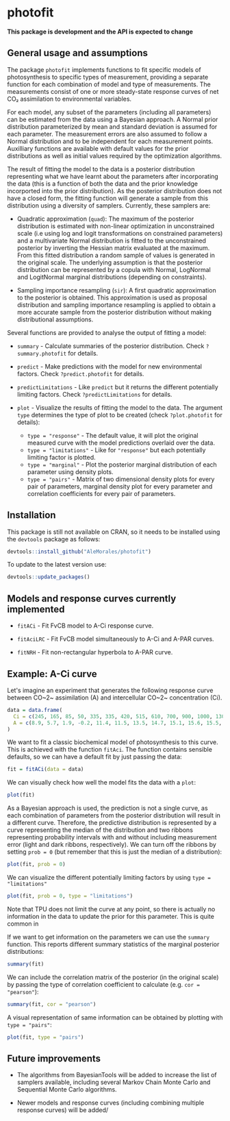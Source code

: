 # photofit

**This package is development and the API is expected to change**

## General usage and assumptions

The package `photofit` implements functions to fit specific models of photosynthesis
to specific types of measurement, providing a separate function for each 
combination of model and type of measurements. The measurements consist of one
or more steady-state response curves of net CO₂ assimilation to environmental variables.

For each model, any subset of the parameters (including all parameters) can be
estimated from the data using a Bayesian approach. A Normal prior distribution
parameterized by mean and standard deviation is assumed for each parameter. The 
measurement errors are also assumed to follow a Normal distribution and to be
independent for each measurement points. Auxilliary functions are available with
default values for the prior distributions as well as initial values required by
the optimization algorithms.

The result of fitting the model to the data is a posterior distribution 
representing what we have learnt about the parameters after incorporating the 
data (this is a function of both the data and the prior knowledge incorported into 
the prior distribution). As the posterior distribution does not have a closed
form, the fitting function will generate a sample from this distribution using
a diversity of samplers. Currently, these samplers are:

- Quadratic approximation (`quad`): The maximum of the posterior distribution is estimated
with non-linear optimization in unconstrained scale (i.e using log and logit
transformations on constrained parameters) and a multivariate Normal 
distribution is fitted to the unconstrained posterior by inverting the 
Hessian matrix evaluated at the maximum. From this fitted distribution a random 
sample of values is generated in the original scale. The underlying assumption
is that the posterior distribution can be represented by a copula with Normal,
LogNormal and LogitNormal marginal distributions (depending on constraints).

- Sampling importance resampling (`sir`): A first quadratic approximation to the
posterior is obtained. This approximation is used as proposal distribution and sampling
importance resampling is applied to obtain a more accurate sample from the posterior
distribution without making distributional assumptions.

Several functions are provided to analyse the output of fitting a model:

- `summary` - Calculate summaries of the posterior distribution. Check `?summary.photofit` for details.

- `predict` - Make predictions with the model for new environmental factors. Check `?predict.photofit` for details.

- `predictLimitations` - Like `predict` but it returns the different potentially limiting factors. Check `?predictLimitations` for details.

- `plot` - Visualize the results of fitting the model to the data. The argument `type` determines the type of plot to be created (check `?plot.photofit` for details):  
  - `type = "response"` - The default value, it will plot the original measured curve with the model predictions overlaid over the data.  
  - `type = "limitations"` - Like for `"response"` but each potentially limiting factor is plotted.  
  - `type = "marginal"` - Plot the posterior marginal distribution of each parameter using density plots.  
  - `type = "pairs"` - Matrix of two dimensional density plots for every pair of parameters, marginal density plot for every parameter and correlation coefficients for every pair of parameters.  

## Installation

This package is still not available on CRAN, so it needs to be installed using the 
`devtools` package as follows:

```r
devtools::install_github("AleMorales/photofit")
```

To update to the latest version use:

```r
devtools::update_packages()
```

## Models and response curves currently implemented

- `fitACi` - Fit FvCB model to A-Ci response curve.

- `fitAciLRC` - Fit FvCB model simultaneously to A-Ci and A-PAR curves.

- `fitNRH` - Fit non-rectangular hyperbola to A-PAR curve.


## Example: A-Ci curve

Let's imagine an experiment that generates the following response curve between 
CO~2~ assimilation (A) and intercellular CO~2~ concentration (Ci).

```r
data = data.frame(
  Ci = c(245, 165, 85, 50, 335, 335, 420, 515, 610, 700, 900, 1000, 1300, 1500),
  A = c(8.9, 5.7, 1.9, -0.2, 11.4, 11.5, 13.5, 14.7, 15.1, 15.6, 15.5,  15.4, 15.5, 15.5)
)
```

We want to fit a classic biochemical model of photosynthesis to this curve. This
is achieved with the function `fitAci`. The function contains sensible defaults,
so we can have a default fit by just passing the data:

```r
fit = fitACi(data = data)
```

We can visually check how well the model fits the data with a `plot`:

```r
plot(fit)
```

As a Bayesian approach is used, the prediction is not a single curve, as each 
combination of parameters from the posterior distribution will result in a 
different curve. Therefore, the predictive distribution is represented by a 
curve representing the median of the distribution and two ribbons representing
probability intervals with and without including measurement error (light and
dark ribbons, respectively). We can turn off the ribbons by setting `prob = 0` 
(but remember that this is just the median of a distribution):

```r
plot(fit, prob = 0)
```

We can visualize the different potentially limiting factors by using 
`type = "limitations"`

```r
plot(fit, prob = 0, type = "limitations")
```

Note that TPU does not limit the curve at any point, so there is actually no 
information in the data to update the prior for this parameter. This is quite 
common in 


If we want to get information on the parameters we can use the `summary` function. 
This reports different summary statistics of the marginal posterior distributions:

```r
summary(fit)
```

We can include the correlation matrix of the posterior (in the original scale) by
passing the type of correlation coefficient to calculate (e.g. `cor = "pearson"`):

```r
summary(fit, cor = "pearson")
```

A visual representation of same information can be obtained by plotting with `type = "pairs"`:

```r
plot(fit, type = "pairs")
```

## Future improvements

- The algorithms from BayesianTools will be added to increase the
list of samplers available, including several Markov Chain Monte Carlo and
Sequential Monte Carlo algorithms.

- Newer models and response curves (including combining multiple response curves) 
will be added/

